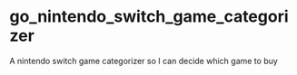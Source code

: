 # go_nintendo_switch_game_categorizer
A nintendo switch game categorizer so I can decide which game to buy
